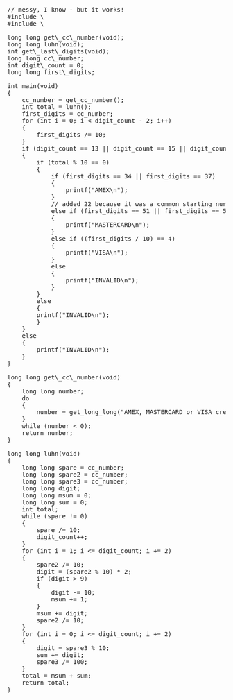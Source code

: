 <pre>
// messy, I know - but it works!
#include \<stdio.h\>
#include \<cs50.h\>

long long get\_cc\_number(void);
long long luhn(void);
int get\_last\_digits(void);
long long cc\_number;
int digit\_count = 0;
long long first\_digits;

int main(void)
{
    cc_number = get_cc_number();
    int total = luhn();
    first_digits = cc_number;
    for (int i = 0; i < digit_count - 2; i++)
    {
        first_digits /= 10;
    }
    if (digit_count == 13 || digit_count == 15 || digit_count == 16)
    {
        if (total % 10 == 0)
        {
            if (first_digits == 34 || first_digits == 37)
            {
                printf("AMEX\n");
            }
            // added 22 because it was a common starting number for the test cards
            else if (first_digits == 51 || first_digits == 52 || first_digits == 53 || first_digits == 54 || first_digits == 55 || first_digits == 22)
            {
                printf("MASTERCARD\n");
            }
            else if ((first_digits / 10) == 4)
            {
                printf("VISA\n");
            }
            else
            {
                printf("INVALID\n");
            }
        }
        else
        {
        printf("INVALID\n");
        }
    }
    else
    {
        printf("INVALID\n");
    }
}

long long get\_cc\_number(void)
{
    long long number;
    do
    {
        number = get_long_long("AMEX, MASTERCARD or VISA credit card number: ");
    }
    while (number < 0);
    return number;
}

long long luhn(void)
{
    long long spare = cc_number;
    long long spare2 = cc_number;
    long long spare3 = cc_number;
    long long digit;
    long long msum = 0;
    long long sum = 0;
    int total;
    while (spare != 0)
    {
        spare /= 10;
        digit_count++;
    }
    for (int i = 1; i <= digit_count; i += 2)
    {
        spare2 /= 10;
        digit = (spare2 % 10) * 2;
        if (digit > 9)
        {
            digit -= 10;
            msum += 1;
        }
        msum += digit;
        spare2 /= 10;
    }
    for (int i = 0; i <= digit_count; i += 2)
    {
        digit = spare3 % 10;
        sum += digit;
        spare3 /= 100;
    }
    total = msum + sum;
    return total;
}
</pre>
